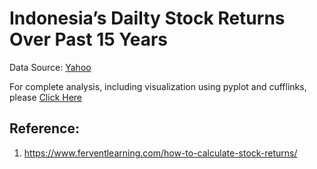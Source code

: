 # Indonesia’s Dailty Stock Returns Over Past 15 Years
Data Source: [Yahoo](https://finance.yahoo.com/)

For complete analysis, including visualization using pyplot and cufflinks, please [Click Here](https://nbviewer.org/gist/ardbramantyo/508f8c853a3d7aedb65d6559465a950b)

## Reference:
1. https://www.ferventlearning.com/how-to-calculate-stock-returns/
